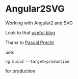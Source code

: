 # Angular2SVG

Working with Angular2 and SVG

Look to that [useful blog](http://blog.500tech.com/svg-in-angular-2/)

Thanx to [Pascal Precht](https://github.com/PascalPrecht/ng-be-angular2-demos)

use:
   
   	ng build --target=production

for production 